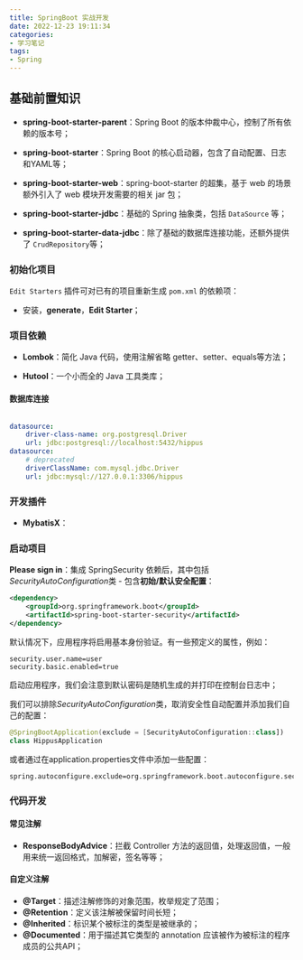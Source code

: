 ```yaml
---
title: SpringBoot 实战开发
date: 2022-12-23 19:11:34
categories: 
- 学习笔记
tags:
- Spring
---
```


## 基础前置知识

+ **spring-boot-starter-parent**：Spring Boot 的版本仲裁中心，控制了所有依赖的版本号；
+ **spring-boot-starter**：Spring Boot 的核心启动器，包含了自动配置、日志和YAML等；

+ **spring-boot-starter-web**：spring-boot-starter 的超集，基于 web 的场景额外引入了 web 模块开发需要的相关 jar 包；

+ **spring-boot-starter-jdbc**：基础的 Spring 抽象类，包括 `DataSource` 等；

+ **spring-boot-starter-data-jdbc**：除了基础的数据库连接功能，还额外提供了 `CrudRepository`等；

### 初始化项目

`Edit Starters` 插件可对已有的项目重新生成 `pom.xml` 的依赖项：

+ 安装，**generate**，**Edit Starter**；

### 项目依赖

+ **Lombok**：简化 Java 代码，使用注解省略 getter、setter、equals等方法；

+ **Hutool**：一个小而全的 Java 工具类库；

#### 数据库连接

```xml
```



```yaml
datasource:
    driver-class-name: org.postgresql.Driver
    url: jdbc:postgresql://localhost:5432/hippus
datasource:
	# deprecated
    driverClassName: com.mysql.jdbc.Driver
    url: jdbc:mysql://127.0.0.1:3306/hippus
```



### 开发插件

+ **MybatisX**：

### 启动项目

**Please sign in**：集成 SpringSecurity 依赖后，其中包括*SecurityAutoConfiguration*类 - 包含**初始/默认安全配置**：

```xml
<dependency>
    <groupId>org.springframework.boot</groupId>
    <artifactId>spring-boot-starter-security</artifactId>
</dependency>
```

默认情况下，应用程序将启用基本身份验证。有一些预定义的属性，例如：

```
security.user.name=user
security.basic.enabled=true
```

启动应用程序，我们会注意到默认密码是随机生成的并打印在控制台日志中；

我们可以排除*SecurityAutoConfiguration*类，取消安全性自动配置并添加我们自己的配置：

```kotlin
@SpringBootApplication(exclude = [SecurityAutoConfiguration::class])
class HippusApplication
```

或者通过在application.properties文件中添加一些配置：

```
spring.autoconfigure.exclude=org.springframework.boot.autoconfigure.security.SecurityAutoConfiguration
```

### 代码开发

#### 常见注解

+ **ResponseBodyAdvice**：拦截 Controller 方法的返回值，处理返回值，一般用来统一返回格式，加解密，签名等等；



#### 自定义注解

+ **@Target**：描述注解修饰的对象范围，枚举规定了范围；
+ **@Retention**：定义该注解被保留时间长短；
+ **@Inherited**：标识某个被标注的类型是被继承的；
+ **@Documented**：用于描述其它类型的 annotation 应该被作为被标注的程序成员的公共API；
